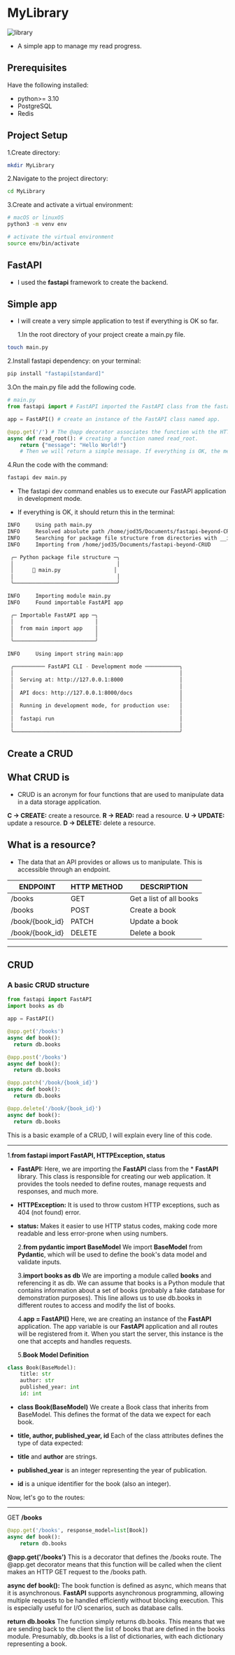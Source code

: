 # MyLibrary

![library](Library.jpeg)

- A simple app to manage my read progress.

## **Prerequisites**

Have the following installed:

- python>= 3.10
- PostgreSQL
- Redis

## **Project Setup**

1.Create directory:

```bash
mkdir MyLibrary
```

2.Navigate to the project directory:

```bash
cd MyLibrary
```

3.Create and activate a virtual environment:

```bash
# macOS or linuxOS
python3 -m venv env

# activate the virtual environment
source env/bin/activate
```

## **FastAPI**

- I used the **fastapi** framework to create the backend.

## Simple app

- I will create a very simple application to test if everything is OK so far.

  1.In the root directory of your project create a main.py file.

```bash
touch main.py
```

2.Install fastapi dependency:
on your terminal:

```bash
pip install "fastapi[standard]"
```

3.On the main.py file add the following code.

```py
# main.py
from fastapi import # FastAPI imported the FastAPI class from the fastapi package.

app = FastAPI() # create an instance of the FastAPI class named app.

@app.get('/') # The @app decorator associates the function with the HTTP GET method via the get method.
async def read_root(): # creating a function named read_root.
    return {"message": "Hello World!"}
    # Then we will return a simple message. If everything is OK, the message "Hello World!" should appear.
```

4.Run the code with the command:

```bash
fastapi dev main.py
```

- The fastapi dev command enables us to execute our FastAPI application in development mode.

- If everything is OK, it should return this in the terminal:

```bash
INFO     Using path main.py
INFO     Resolved absolute path /home/jod35/Documents/fastapi-beyond-CRUD/main.py
INFO     Searching for package file structure from directories with __init__.py files
INFO     Importing from /home/jod35/Documents/fastapi-beyond-CRUD

 ╭─ Python package file structure ─╮
 │                                 │
 │      🐍 main.py                 │
 │                                 │
 ╰─────────────────────────────────╯

INFO     Importing module main.py
INFO     Found importable FastAPI app

 ╭─ Importable FastAPI app ─╮
 │                          │
 │  from main import app    │
 │                          │
 ╰──────────────────────────╯

INFO     Using import string main:app

 ╭────────── FastAPI CLI - Development mode ───────────╮
 │                                                     │
 │  Serving at: http://127.0.0.1:8000                  │
 │                                                     │
 │  API docs: http://127.0.0.1:8000/docs               │
 │                                                     │
 │  Running in development mode, for production use:   │
 │                                                     │
 │  fastapi run                                        │
 │                                                     │
 ╰─────────────────────────────────────────────────────╯
```

## Create a CRUD

## What CRUD is

- CRUD is an acronym
  for four functions that are used to manipulate data
  in a data storage application.

**C -> CREATE:** create a resource.
**R -> READ:** read a resource.
**U -> UPDATE:** update a resource.
**D -> DELETE:** delete a resource.

## What is a resource?

- The data that an API
  provides or allows us to manipulate.
  This is accessible through an endpoint.

| ENDPOINT        | HTTP METHOD | DESCRIPTION             |
| --------------- | ----------- | ----------------------- |
| /books          | GET         | Get a list of all books |
| /books          | POST        | Create a book           |
| /book/{book_id} | PATCH       | Update a book           |
| /book/{book_id} | DELETE      | Delete a book           |

---

## CRUD

### A basic CRUD structure

```py
from fastapi import FastAPI
import books as db

app = FastAPI()

@app.get('/books')
async def book():
  return db.books

@app.post('/books')
async def book():
  return db.books

@app.patch('/book/{book_id}')
async def book():
  return db.books

@app.delete('/book/{book_id}')
async def book():
  return db.books
```

This is a basic example of a CRUD, I will explain
every line of this code.

---

1.**from fastapi import FastAPI, HTTPException, status**

- **FastAPI:** Here, we are importing the **FastAPI** class from the \* **FastAPI** library. This class is responsible for creating our web application. It provides the tools needed to define routes, manage requests and responses, and much more.

- **HTTPException:** It is used to throw custom HTTP exceptions, such as 404 (not found) error.

- **status:** Makes it easier to use HTTP status codes, making code more readable and less error-prone when using numbers.

  2.**from pydantic import BaseModel**
  We import **BaseModel** from **Pydantic**, which will be used to define the book's data model and validate inputs.

  3.**import books as db**
  We are importing a module called **books** and referencing it as db. We can assume that books is a Python module that contains information about a set of books (probably a fake database for demonstration purposes). This line allows us to use db.books in different routes to access and modify the list of books.

  4.**app = FastAPI()**
  Here, we are creating an instance of the **FastAPI** application. The app variable is our **FastAPI** application and all routes will be registered from it. When you start the server, this instance is the one that accepts and handles requests.

  5.**Book Model Definition**

```py
class Book(BaseModel):
    title: str
    author: str
    published_year: int
    id: int
```

- **class Book(BaseModel)**
  We create a Book class that inherits from BaseModel. This defines the format of the data we expect for each book.

- **title, author, published_year, id**
  Each of the class attributes defines the type of data expected:

- **title** and **author** are strings.
- **published_year** is an integer representing the year of publication.
- **id** is a unique identifier for the book (also an integer).

Now, let's go to the routes:

---

GET **/books**

```py
@app.get('/books', response_model=list[Book])
async def book():
    return db.books
```

**@app.get('/books')**
This is a decorator that defines the /books route. The @app.get decorator means that this function will be called when the client makes an HTTP GET request to the /books path.

**async def book():**
The book function is defined as async, which means that it is asynchronous. **FastAPI** supports asynchronous programming, allowing multiple requests to be handled efficiently without blocking execution. This is especially useful for I/O scenarios, such as database calls.

**return db.books**
The function simply returns db.books. This means that we are sending back to the client the list of books that are defined in the books module. Presumably, db.books is a list of dictionaries, with each dictionary representing a book.
